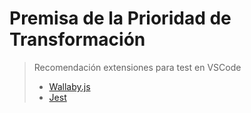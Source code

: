 # Premisa de la Prioridad de Transformación

> Recomendación extensiones para test en VSCode
> * [Wallaby.js](https://wallabyjs.com/docs/intro/get-started-vscode.html) 
> * [Jest](https://marketplace.visualstudio.com/items?itemName=Orta.vscode-jest)
